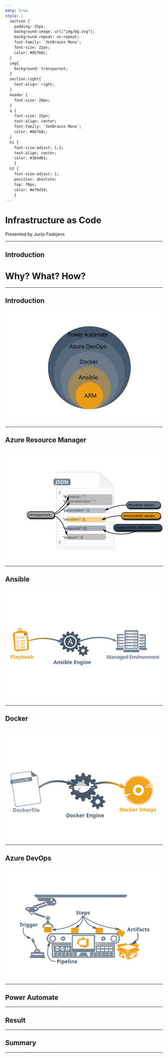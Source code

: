 ```yaml
---
marp: true
style: |
  section {
    padding: 25px;
    background-image: url("img/bg.svg");
    background-repeat: no-repeat;
    font-family: 'JetBrains Mono';
    font-size: 22px;
    color: #6b7b8c;
  }
  img{
    background: transparent;
  }
  section.right{
    text-align: right;
  }
  header {
    font-size: 20px;
  }
  a {
    font-size: 15px;
    text-align: center;
    font-family: 'JetBrains Mono';
    color: #6b7b8c;
  }
  h1 {
    font-size-adjust: 1.2;
    text-align: center;
    color: #3b4d61;
    }
  h2 {
    font-size-adjust: 1;
    position: absolute;
    top: 70px;
    color: #ef9d10;
    }
---
```


# Infrastructure as Code
<!-- _class: right -->
Presented by Jurijs Fadejevs

---
<!-- paginate: true -->
<!-- header: 'Infrastructure as Code' -->
<!-- footer: 'https://github.com/groovy-sky' -->

## Introduction

# Why? What? How?

---

## Introduction

![](img/struct.svg)

---

<!-- _footer: 'https://github.com/groovy-sky/azure/tree/master/iac-00#introduction' -->
## Azure Resource Manager

![](img/arm_temp.svg)

---

## Ansible

<!-- _footer: 'https://github.com/groovy-sky/azure/tree/master/iac-01#introduction' -->
![](img/ansible_parts.svg)

---

## Docker

<!-- _footer: 'https://github.com/groovy-sky/azure/tree/master/iac-02#introduction' -->
![](img/docker_parts.svg)

---

## Azure DevOps

<!-- _footer: 'https://github.com/groovy-sky/azure/tree/master/iac-03#introduction' -->
![](img/devops_parts.svg)


---

<!-- _footer: 'https://github.com/groovy-sky/azure/tree/master/iac-04#introduction' -->
## Power Automate


---

## Result


---

## Summary


---
